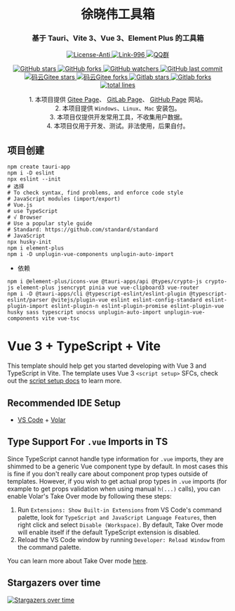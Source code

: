<div align="center" style="text-align: center;">
    <h1>徐晓伟工具箱</h1>
    <h3>基于 Tauri、Vite 3、Vue 3、Element Plus 的工具箱</h3>
    <a target="_blank" href="https://github.com/996icu/996.ICU/blob/master/LICENSE">
        <img alt="License-Anti" src="https://img.shields.io/badge/License-Anti 996-blue.svg">
    </a>
    <a target="_blank" href="https://996.icu/#/zh_CN">
        <img alt="Link-996" src="https://img.shields.io/badge/Link-996.icu-red.svg">
    </a>
    <a target="_blank" href="https://qm.qq.com/cgi-bin/qm/qr?k=ZieC6s1WB4njfVbrDHYgoNS8YpT26VtF&jump_from=webapi">
        <img alt="QQ群" src="https://img.shields.io/badge/QQ群-696503132-blue.svg"/>
    </a>
</div>

<p></p>

<div align="center" style="text-align: center;">
<a target="_blank" href="https://github.com/xuxiaowei-tools/xuxiaowei-tools">
    <img alt="GitHub stars" src="https://img.shields.io/github/stars/xuxiaowei-tools/xuxiaowei-tools?logo=github">
  </a>

  <a target="_blank" href="https://github.com/xuxiaowei-tools/xuxiaowei-tools">
    <img alt="GitHub forks" src="https://img.shields.io/github/forks/xuxiaowei-tools/xuxiaowei-tools?logo=github">
  </a>

  <a target="_blank" href="https://github.com/xuxiaowei-tools/xuxiaowei-tools">
    <img alt="GitHub watchers" src="https://img.shields.io/github/watchers/xuxiaowei-tools/xuxiaowei-tools?logo=github">
  </a>

  <a target="_blank" href="https://github.com/xuxiaowei-tools/xuxiaowei-tools">
    <img alt="GitHub last commit" src="https://img.shields.io/github/last-commit/xuxiaowei-tools/xuxiaowei-tools">
  </a>

  <a target="_blank" href="https://gitee.com/xuxiaowei-tools/xuxiaowei-tools">
    <img alt="码云Gitee stars" src="https://gitee.com/xuxiaowei-tools/xuxiaowei-tools/badge/star.svg?theme=blue">
  </a>

  <a target="_blank" href="https://gitee.com/xuxiaowei-tools/xuxiaowei-tools">
    <img alt="码云Gitee forks" src="https://gitee.com/xuxiaowei-tools/xuxiaowei-tools/badge/fork.svg?theme=blue">
  </a>

  <a target="_blank" href="https://gitlab.com/xuxiaowei-tools/xuxiaowei-tools">
    <img alt="Gitlab stars" src="https://badgen.net/gitlab/stars/xuxiaowei-tools/xuxiaowei-tools?icon=gitlab">
  </a>

  <a target="_blank" href="https://gitlab.com/xuxiaowei-tools/xuxiaowei-tools">
    <img alt="Gitlab forks" src="https://badgen.net/gitlab/forks/xuxiaowei-tools/xuxiaowei-tools?icon=gitlab">
  </a>

  <a target="_blank" href="https://github.com/xuxiaowei-tools/xuxiaowei-tools">
    <img alt="total lines" src="https://tokei.rs/b1/github/xuxiaowei-tools/xuxiaowei-tools">
  </a>

</div>

<p></p>

<div align="center" style="text-align: center;">
   <div>
      1. 本项目提供
         <a target="_blank" href="https://xuxiaowei-tools.gitee.io">Gitee Page</a>、
         <a target="_blank" href="https://xuxiaowei-tools.gitlab.io">GitLab Page</a>、
         <a target="_blank" href="https://xuxiaowei-tools.github.io">GitHub Page</a>
         网站。
   </div>
   <div>
      2. 本项目提供 <code>Windows</code>、<code>Linux</code>、<code>Mac</code> 安装包。
   </div>
   <div>
      3. 本项目仅提供开发常用工具，不收集用户数据。
   </div>
   <div>
      4. 本项目仅用于开发、测试。非法使用，后果自付。
   </div>
</div>

<p></p>

## 项目创建

```shell
npm create tauri-app
npm i -D eslint
npx eslint --init
# 选择
# To check syntax, find problems, and enforce code style
# JavaScript modules (import/export)
# Vue.js
# use TypeScript
# √ Browser
# Use a popular style guide
# Standard: https://github.com/standard/standard
# JavaScript
npx husky-init
npm i element-plus
npm i -D unplugin-vue-components unplugin-auto-import
```

- 依赖

```shell
npm i @element-plus/icons-vue @tauri-apps/api @types/crypto-js crypto-js element-plus jsencrypt pinia vue vue-clipboard3 vue-router
npm i -D @tauri-apps/cli @typescript-eslint/eslint-plugin @typescript-eslint/parser @vitejs/plugin-vue eslint eslint-config-standard eslint-plugin-import eslint-plugin-n eslint-plugin-promise eslint-plugin-vue husky sass typescript unocss unplugin-auto-import unplugin-vue-components vite vue-tsc
```

# Vue 3 + TypeScript + Vite

This template should help get you started developing with Vue 3 and TypeScript in Vite. The template uses Vue
3 `<script setup>` SFCs, check out
the [script setup docs](https://v3.vuejs.org/api/sfc-script-setup.html#sfc-script-setup) to learn more.

## Recommended IDE Setup

- [VS Code](https://code.visualstudio.com/) + [Volar](https://marketplace.visualstudio.com/items?itemName=Vue.volar)

## Type Support For `.vue` Imports in TS

Since TypeScript cannot handle type information for `.vue` imports, they are shimmed to be a generic Vue component type
by default. In most cases this is fine if you don't really care about component prop types outside of templates.
However, if you wish to get actual prop types in `.vue` imports (for example to get props validation when using
manual `h(...)` calls), you can enable Volar's Take Over mode by following these steps:

1. Run `Extensions: Show Built-in Extensions` from VS Code's command palette, look
   for `TypeScript and JavaScript Language Features`, then right click and select `Disable (Workspace)`. By default,
   Take Over mode will enable itself if the default TypeScript extension is disabled.
2. Reload the VS Code window by running `Developer: Reload Window` from the command palette.

You can learn more about Take Over mode [here](https://github.com/johnsoncodehk/volar/discussions/471).

## Stargazers over time

[![Stargazers over time](https://starchart.cc/xuxiaowei-tools/xuxiaowei-tools.svg)](https://starchart.cc/xuxiaowei-tools/xuxiaowei-tools)
